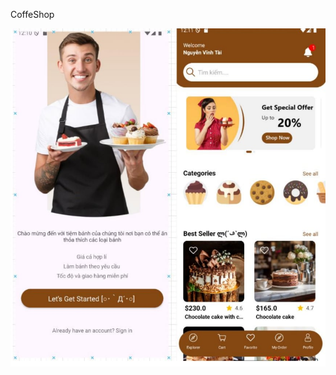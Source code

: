  C o f f e S h o p 
 


![Coffee Shop](https://raw.githubusercontent.com/iawak-source/CoffeShop/31b926e97f226f46ced91c7e13c4169229ab5fc4/fdcbe509-9932-4288-acbc-27a1be3ede28.jpg)

